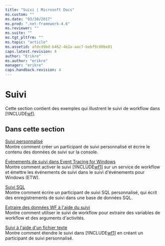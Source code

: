 ```yaml
---
title: "Suivi | Microsoft Docs"
ms.custom: ""
ms.date: "03/30/2017"
ms.prod: ".net-framework-4.6"
ms.reviewer: ""
ms.suite: ""
ms.tgt_pltfrm: ""
ms.topic: "article"
ms.assetid: afdcd9bd-b462-4b2a-aac7-bebf9c80be81
caps.latest.revision: 4
author: "Erikre"
ms.author: "erikre"
manager: "erikre"
caps.handback.revision: 4
---
```

# Suivi
Cette section contient des exemples qui illustrent le suivi de workflow dans [!INCLUDE[wf](../../../../includes/wf-md.md)].  
  
## Dans cette section  
 [Suivi personnalisé](../../../../docs/framework/windows-workflow-foundation/samples/custom-tracking.md)  
 Montre comment créer un participant de suivi personnalisé et écrire le contenu des données de suivi sur la console.  
  
 [Événements de suivi dans Event Tracing for Windows](../../../../docs/framework/windows-workflow-foundation/samples/tracking-events-into-event-tracing-in-windows.md)  
 Montre comment activer le suivi [!INCLUDE[wf1](../../../../includes/wf1-md.md)] sur un service de workflow et émettre les événements de suivi dans le suivi d'événements pour Windows \(ETW\).  
  
 [Suivi SQL](../../../../docs/framework/windows-workflow-foundation/samples/sql-tracking.md)  
 Montre comment écrire un participant de suivi SQL personnalisé, qui écrit des enregistrements de suivi dans une base de données SQL.  
  
 [Extraire des données WF à l'aide du suivi](../../../../docs/framework/windows-workflow-foundation/samples/extract-wf-data-using-tracking.md)  
 Montre comment utiliser le suivi de workflow pour extraire des variables de workflow et des arguments d'activités.  
  
 [Suivi à l'aide d'un fichier texte](../../../../docs/framework/windows-workflow-foundation/samples/tracking-using-a-text-file.md)  
 Montre comment étendre le suivi dans [!INCLUDE[wf1](../../../../includes/wf1-md.md)] en créant un participant de suivi personnalisé.